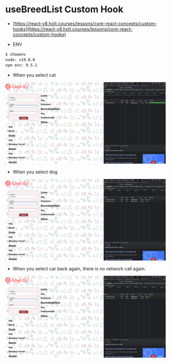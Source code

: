 # useBreedList Custom Hook

- [https://react-v8.holt.courses/lessons/core-react-concepts/custom-hooks](https://react-v8.holt.courses/lessons/core-react-concepts/custom-hooks)

- ENV
  
```bash
$ showenv
node: v19.8.0
npm env: 9.5.1
```

- When you select cat

![img](.images/image-2023-04-21-11-58-22.png)

- When you select dog

![img](.images/image-2023-04-21-11-59-08.png)

- When you select car back again, there is no network call again.

![img](.images/image-2023-04-21-12-02-03.png)